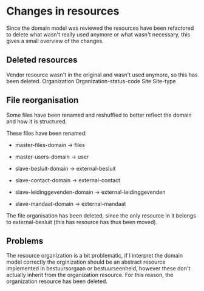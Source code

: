 # Changes in resources

Since the domain model was reviewed the resources have been refactored to delete what wasn't really used anymore or what wasn't necessary, this gives a small overview of the changes.

## Deleted resources

Vendor resource wasn't in the original and wasn't used anymore, so this has been deleted.
Organization
Organization-status-code
Site
Site-type

## File reorganisation

Some files have been renamed and reshuffled to better reflect the domain and how it is structured.

These files have been renamed:

- master-files-domain -> files
- master-users-domain -> user

- slave-besluit-domain -> external-besluit
- slave-contact-domain -> external-contact
- slave-leidinggevenden-domain -> external-leidinggevenden
- slave-mandaat-domain -> external-mandaat

The file organisation has been deleted, since the only resource in it belongs to external-besluit (this has resource has thus been moved).

## Problems

The resource organization is a bit problematic, if I interpret the domain model correctly the orginization should be an abstract resource implemented in bestuursorgaan or bestuurseenheid, however these don't actually inherit from the organization resource. For this reason, the organization resource has been deleted.
